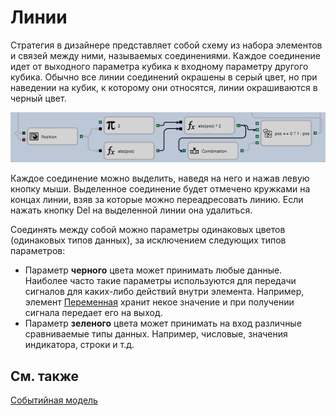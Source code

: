 # Линии

Стратегия в дизайнере представляет собой схему из набора элементов и связей между ними, называемых соединениями. Каждое соединение идет от выходного параметра кубика к входному параметру другого кубика. Обычно все линии соединений окрашены в серый цвет, но при наведении на кубик, к которому они относятся, линии окрашиваются в черный цвет.

![Designer Line 00](../images/Designer_Line_00.png)

Каждое соединение можно выделить, наведя на него и нажав левую кнопку мыши. Выделенное соединение будет отмечено кружками на концах линии, взяв за которые можно переадресовать линию. Если нажать кнопку Del на выделенной линии она удалиться.

Соединять между собой можно параметры одинаковых цветов (одинаковых типов данных), за исключением следующих типов параметров:

- Параметр **черного** цвета может принимать любые данные. Наиболее часто такие параметры используются для передачи сигналов для каких\-либо действий внутри элемента. Например, элемент [Переменная](Designer_Variable.md) хранит некое значение и при получении сигнала передает его на выход.
- Параметр **зеленого** цвета может принимать на вход различные сравниваемые типы данных. Например, числовые, значения индикатора, строки и т.д.

## См. также

[Событийная модель](Designer_Event_model.md)

